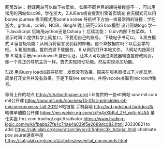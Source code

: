  网页改进：
翻译网站可以做下拉菜单。
如果不同栏目的超链接数量不一，可以用常用的网站如cc98，学在浙大，ZJUEers或者搜索引擎首页填充
白天模式可以用bonne journee
夜间模式用bonne soiree
导航栏下方加一排最常用的链接：学在浙大，github，cc98，NCBI，BingAI
晚上研究CSS box模型
设计网站logo
学一下JavaScript
后端用python还是Csharp？
后续功能：
0.div内部下拉菜单。
1.
显示时间
2.提供科学上网接口。不要用自己的账号。
下载电子书可以。
3.黑白模式
4.留言板功能：从网页将留言发到我的邮箱。这个算数据库吗？以后会学的吧。
5.租服务器。提供资源下载服务。
6.从网页打开本地文件。
7.网站内搜索引擎
8.常用手册/markdown
9.身份认证，让本人可以通过浏览器端直接修改网页，像一个真正的导航主页一样。首先实现拖动功能。然后实现添加功能。

7.26
用jQuery load加载导航页，发现没有效果。原来在服务器模式下才能显示，简单打开文件并没有效果。于是下载live server。并将vscode关联到microsoft账号。

等待上传的站点
https://chatwithpaper.org/
LEI提供的一些etf网站
ocw mit.com
mit公开课
https://ocw.mit.edu/courses/14-01sc-principles-of-microeconomics-fall-2011/
B站链接
手机翻墙
http://wd.grdcloud.top/doc/8/
哈佛单细胞公开课
https://mp.weixin.qq.com/s/Fn4yXbKuI_ZH_xqlk-bUAA
量化实盘
fmz.com
tradingLogic/tradkator
https://www.trading-logic.com/wiki/fbabb27fe4c74ae4a039f5e2689dcd82.html
20230821 to add:
https://satijalab.org/seurat/archive/v3.1/pbmc3k_tutorial.html
chatmate
poe
seurat速查手册
https://satijalab.org/seurat/articles/essential_commands.html

